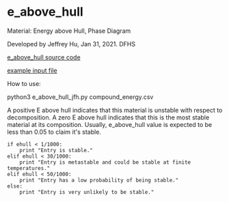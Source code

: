 # e_above_hull
Material: Energy above Hull, Phase Diagram

Developed by Jeffrey Hu, Jan 31, 2021. DFHS

[e_above_hull source code](e_above_hull.py)

[example input file](compound_energy.csv)

How to use: 

python3 e_above_hull_jfh.py compound_energy.csv 

A positive E above hull indicates that this material is unstable with respect to decomposition. A zero E above hull indicates that this is the most stable material at its      composition. Usually, e_above_hull value is expected to be less than 0.05 to claim it's stable.

```
if ehull < 1/1000:
    print "Entry is stable."
elif ehull < 30/1000:
    print "Entry is metastable and could be stable at finite temperatures."
elif ehull < 50/1000:
    print "Entry has a low probability of being stable."
else:
    print "Entry is very unlikely to be stable."
```
